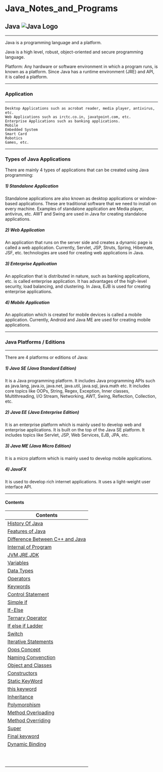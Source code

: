 # Java_Notes_and_Programs


## Java    ![Java Logo](https://logos-download.com/wp-content/uploads/2016/10/Java_logo_icon.png)

-----------


Java is a programming language and a platform.

Java is a high level, robust, object-oriented and secure programming language.

Platform: Any hardware or software environment in which a program runs, is known as a platform. Since Java has a runtime environment (JRE) and API, it is called a platform.

------

### Application 

-------


    Desktop Applications such as acrobat reader, media player, antivirus, etc.
    Web Applications such as irctc.co.in, javatpoint.com, etc.
    Enterprise Applications such as banking applications.
    Mobile
    Embedded System
    Smart Card
    Robotics
    Games, etc.

--------

### Types of Java Applications

There are mainly 4 types of applications that can be created using Java programming:

##### 1) Standalone Application

Standalone applications are also known as desktop applications or window-based applications. These are traditional software that we need to install on every machine. Examples of standalone application are Media player, antivirus, etc. AWT and Swing are used in Java for creating standalone applications.

##### 2) Web Application

An application that runs on the server side and creates a dynamic page is called a web application. Currently, Servlet, JSP, Struts, Spring, Hibernate, JSF, etc. technologies are used for creating web applications in Java.

##### 3) Enterprise Application

An application that is distributed in nature, such as banking applications, etc. is called enterprise application. It has advantages of the high-level security, load balancing, and clustering. In Java, EJB is used for creating enterprise applications.

##### 4) Mobile Application

An application which is created for mobile devices is called a mobile application. Currently, Android and Java ME are used for creating mobile applications.

----------

### Java Platforms / Editions

-------

There are 4 platforms or editions of Java:
##### 1) Java SE (Java Standard Edition)

It is a Java programming platform. It includes Java programming APIs such as java.lang, java.io, java.net, java.util, java.sql, java.math etc. It includes core topics like OOPs, String, Regex, Exception, Inner classes, Multithreading, I/O Stream, Networking, AWT, Swing, Reflection, Collection, etc.

##### 2) Java EE (Java Enterprise Edition)

It is an enterprise platform which is mainly used to develop web and enterprise applications. It is built on the top of the Java SE platform. It includes topics like Servlet, JSP, Web Services, EJB, JPA, etc.

##### 3) Java ME (Java Micro Edition)

It is a micro platform which is mainly used to develop mobile applications.

##### 4) JavaFX

It is used to develop rich internet applications. It uses a light-weight user interface API.

-------


#### Contents
| Contents|
|---------|
|[History Of Java](https://github.com/connectaman/Java_Notes_and_Programs/blob/master/History.md)|
|[Features of Java](https://github.com/connectaman/Java_Notes_and_Programs/blob/master/Features.md)|
|[Difference Between C++ and Java](https://github.com/connectaman/Java_Notes_and_Programs/blob/master/Difference_Cpp_Java.md)|
|[Internal of Program](https://github.com/connectaman/Java_Notes_and_Programs/blob/master/internal_program.md)|
|[JVM,JRE,JDK](https://github.com/connectaman/Java_Notes_and_Programs/blob/master/JVM_JRE_JDK.md)|
|[Variables](https://github.com/connectaman/Java_Notes_and_Programs/tree/master/src/Variables)|
|[Data Types](https://github.com/connectaman/Java_Notes_and_Programs/tree/master/src/DataType)|
|[Operators](https://github.com/connectaman/Java_Notes_and_Programs/tree/master/src/Operators)|
|[Keywords](https://github.com/connectaman/Java_Notes_and_Programs/blob/master/src/Keywords/KeyWords.md)|
|[Control Statement](https://github.com/connectaman/Java_Notes_and_Programs/tree/master/src/Control_Statement)|
|[Simple if](https://github.com/connectaman/Java_Notes_and_Programs/tree/master/src/Control_Statement/SimpleIf)|
|[If-Else](https://github.com/connectaman/Java_Notes_and_Programs/tree/master/src/Control_Statement/ifelse)|
|[Ternary Operator](https://github.com/connectaman/Java_Notes_and_Programs/blob/master/src/Control_Statement/TernaryOperator/TernaryOperator.md)|
|[If else if Ladder](https://github.com/connectaman/Java_Notes_and_Programs/tree/master/src/Control_Statement/ifelseif)|
|[Switch](https://github.com/connectaman/Java_Notes_and_Programs/tree/master/src/Control_Statement/Switch)|
|[Iterative Statements](https://github.com/connectaman/Java_Notes_and_Programs/tree/master/src/IterativeStatements)|
|[Oops Concept](https://github.com/connectaman/Java_Notes_and_Programs/blob/master/src/OopsConcept/Oops.md)|
|[Naming Convenction](https://github.com/connectaman/Java_Notes_and_Programs/blob/master/src/OopsConcept/NamingConventions.md)|
|[Object and Classes](https://github.com/connectaman/Java_Notes_and_Programs/blob/master/src/OopsConcept/ObjectsandClasses.md)|
|[Constructors](https://github.com/connectaman/Java_Notes_and_Programs/blob/master/src/OopsConcept/Constructors.md)|
|[Static KeyWord](https://github.com/connectaman/Java_Notes_and_Programs/blob/master/src/OopsConcept/Static.md)|
|[this keyword](https://github.com/connectaman/Java_Notes_and_Programs/blob/master/src/OopsConcept/this.md)|
|[Inheritance](https://github.com/connectaman/Java_Notes_and_Programs/blob/master/src/Inheritance/Inheritance.md)|
|[Polymorphism](https://github.com/connectaman/Java_Notes_and_Programs/tree/master/src/Polymorphism)|
|[Method Overloading](https://github.com/connectaman/Java_Notes_and_Programs/blob/master/src/Polymorphism/MethodOverloading.md)|
|[Method Overriding](https://github.com/connectaman/Java_Notes_and_Programs/blob/master/src/Polymorphism/MethodOveriding.md)|
|[Super](https://github.com/connectaman/Java_Notes_and_Programs/blob/master/src/Polymorphism/super.md)|
|[Final keyword](https://github.com/connectaman/Java_Notes_and_Programs/blob/master/src/Polymorphism/final.md)|
|[Dynamic Binding]()|
|[]()|
|[]()|
|[]()|
|[]()|
|[]()|
|[]()|
|[]()|
|[]()|
|[]()|
|[]()|



